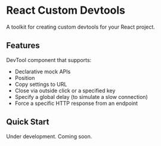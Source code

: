 # React Custom Devtools

A toolkit for creating custom devtools for your React project.

## Features

DevTool component that supports:

- Declarative mock APIs
- Position
- Copy settings to URL
- Close via outside click or a specified key
- Specify a global delay (to simulate a slow connection)
- Force a specific HTTP response from an endpoint

## Quick Start

Under development. Coming soon.
